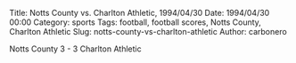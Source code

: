 Title: Notts County vs. Charlton Athletic, 1994/04/30
Date: 1994/04/30 00:00
Category: sports
Tags: football, football scores, Notts County, Charlton Athletic
Slug: notts-county-vs-charlton-athletic
Author: carbonero


Notts County 3 - 3 Charlton Athletic
